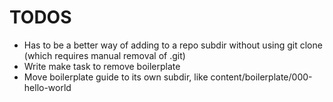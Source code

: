 # TODOS

- Has to be a better way of adding to a repo subdir without using git clone (which requires manual removal of .git)
- Write make task to remove boilerplate
- Move boilerplate guide to its own subdir, like content/boilerplate/000-hello-world
